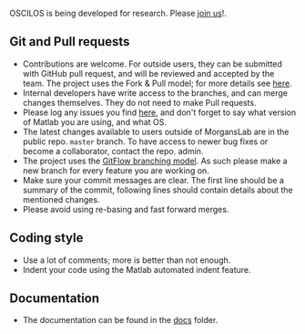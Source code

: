 OSCILOS is being developed for research. Please [join us](http://www.oscilos.com/)!. 

## Git and Pull requests
* Contributions are welcome. For outside users, they can be submitted with GitHub pull request, and will be reviewed and accepted by the team. The project uses the Fork & Pull model; for more details see [here](https://help.github.com/articles/using-pull-requests).
* Internal developers have write access to the branches, and can merge changes themselves. They do not need to make Pull requests. 
* Please log any issues you find [here](https://github.com/MorgansLab/OSCILOS-1.2/issues), and don't forget to say what version of Matlab you are using, and what OS. 
* The latest changes available to users outside of MorgansLab are in the public repo. `master` branch. To have access to newer bug fixes or become a collaborator, contact the repo. admin. 
* The project uses the [GitFlow branching model](http://nvie.com/posts/a-successful-git-branching-model/). As such please make a new branch for every feature you are working on.
* Make sure your commit messages are clear. The first line should be a summary of the commit, following lines should contain details about the mentioned changes. 
* Please avoid using re-basing and fast forward merges. 

## Coding style
* Use a lot of comments; more is better than not enough. 
* Indent your code using the Matlab automated indent feature. 

## Documentation
* The documentation can be found in the [docs](docs) folder. 
